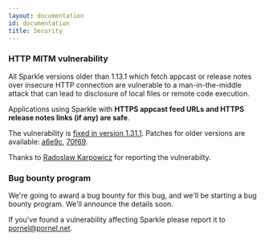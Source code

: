 ```yaml
---
layout: documentation
id: documentation
title: Security
---
```

### HTTP MITM vulnerability

All Sparkle versions older than 1.13.1 which fetch appcast or release notes over insecure HTTP connection are vulnerable to a man-in-the-middle attack that can lead to disclosure of local files or remote code execution.

Applications using Sparkle with **HTTPS appcast feed URLs and HTTPS release notes links (if any) are safe**.

The vulnerability is [fixed in version 1.31.1](https://github.com/sparkle-project/Sparkle/releases/tag/1.13.1). Patches for older versions are available: [a6e9c](https://github.com/sparkle-project/Sparkle/commit/a6e9c8aff644f0cf5314c9f10e039c34cd350561),
[70f69](https://github.com/sparkle-project/Sparkle/commit/70f6929ac766b404e8e0d28d5cbda7872dc2ee3f).

Thanks to [Radoslaw Karpowicz](https://vulnsec.com) for reporting the vulnerabilty. 


### Bug bounty program

We're going to award a bug bounty for this bug, and we'll be starting a bug bounty program. We'll announce the details soon.

If you've found a vulnerability affecting Sparkle please report it to pornel@pornel.net.
